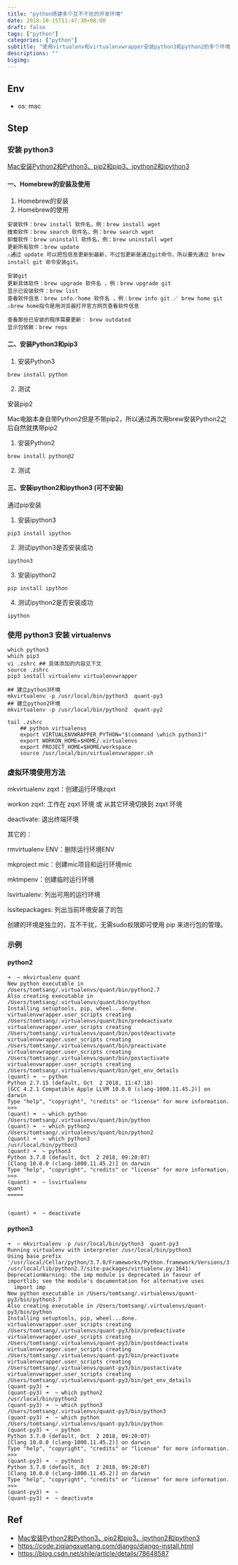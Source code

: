 ```yaml
---
title: "python搭建多个互不干扰的开发环境"
date: 2018-10-15T11:47:30+08:00
draft: false
tags: ["python"]
categories: ["python"]
subtitle: "使用virtualenv和virtualenvwrapper安装python3和python2的多个环境"
descriptions: ""
bigimg:
---
```


## Env

- os: mac

## Step

### 安装 python3 

[Mac安装Python2和Python3、pip2和pip3、ipython2和ipython3](https://www.jianshu.com/p/3701ff3399dd)

#### 一、Homebrew的安装及使用

1. Homebrew的安装
2. Homebrew的使用


```
安装软件：brew install 软件名，例：brew install wget
搜索软件：brew search 软件名，例：brew search wget
卸载软件：brew uninstall 软件名，例：brew uninstall wget
更新所有软件：brew update
⚠️通过 update 可以把包信息更新到最新，不过包更新是通过git命令，所以要先通过 brew install git 命令安装git。

安装git
更新具体软件：brew upgrade 软件名 ，例：brew upgrade git
显示已安装软件：brew list
查看软件信息：brew info／home 软件名 ，例：brew info git ／ brew home git
⚠️brew home指令是用浏览器打开官方网页查看软件信息

查看那些已安装的程序需要更新： brew outdated
显示包依赖：brew reps
```

#### 二、安装Python3和pip3

1. 安装Python3  

```
brew install python
```

2. 测试

安装pip2

Mac电脑本身自带Python2但是不带pip2，所以通过再次用brew安装Python2之后自然就携带pip2

1. 安装Python2 

```
brew install python@2 
```

2. 测试 

#### 三、安装ipython2和ipython3 (可不安装)

通过pip安装

1. 安装ipython3

```
pip3 install ipython 
```

2. 测试ipython3是否安装成功

```
ipython3
```

3. 安装ipython2


```
pip install ipython
```
4. 测试ipython2是否安装成功

```
ipython
```

### 使用 python3 安装 virtualenvs

```
which python3
which pip3
vi .zshrc ## 具体添加的内容见下文
source .zshrc 
pip3 install virtualenv virtualenvwrapper

## 建立python3环境
mkvirtualenv -p /usr/local/bin/python3  quant-py3
## 建立python2环境
mkvirtualenv -p /usr/local/bin/python2  quant-py2
```

```
tail .zshrc
    ## python virtualenvs
    export VIRTUALENVWRAPPER_PYTHON="$(command \which python3)"
    export WORKON_HOME=$HOME/.virtualenvs
    export PROJECT_HOME=$HOME/workspace
    source /usr/local/bin/virtualenvwrapper.sh
```

### 虚拟环境使用方法

mkvirtualenv zqxt：创建运行环境zqxt

workon zqxt: 工作在 zqxt 环境 或 从其它环境切换到 zqxt 环境

deactivate: 退出终端环境


其它的：

rmvirtualenv ENV：删除运行环境ENV

mkproject mic：创建mic项目和运行环境mic

mktmpenv：创建临时运行环境

lsvirtualenv: 列出可用的运行环境

lssitepackages: 列出当前环境安装了的包

创建的环境是独立的，互不干扰，无需sudo权限即可使用 pip 来进行包的管理。

### 示例

#### python2

```
➜  ~ mkvirtualenv quant
New python executable in /Users/tomtsang/.virtualenvs/quant/bin/python2.7
Also creating executable in /Users/tomtsang/.virtualenvs/quant/bin/python
Installing setuptools, pip, wheel...done.
virtualenvwrapper.user_scripts creating /Users/tomtsang/.virtualenvs/quant/bin/predeactivate
virtualenvwrapper.user_scripts creating /Users/tomtsang/.virtualenvs/quant/bin/postdeactivate
virtualenvwrapper.user_scripts creating /Users/tomtsang/.virtualenvs/quant/bin/preactivate
virtualenvwrapper.user_scripts creating /Users/tomtsang/.virtualenvs/quant/bin/postactivate
virtualenvwrapper.user_scripts creating /Users/tomtsang/.virtualenvs/quant/bin/get_env_details
(quant) ➜  ~ python
Python 2.7.15 (default, Oct  2 2018, 11:47:18)
[GCC 4.2.1 Compatible Apple LLVM 10.0.0 (clang-1000.11.45.2)] on darwin
Type "help", "copyright", "credits" or "license" for more information.
>>>
(quant) ➜  ~ which python
/Users/tomtsang/.virtualenvs/quant/bin/python
(quant) ➜  ~ which python2
/Users/tomtsang/.virtualenvs/quant/bin/python2
(quant) ➜  ~ which python3
/usr/local/bin/python3
(quant) ➜  ~ python3
Python 3.7.0 (default, Oct  2 2018, 09:20:07)
[Clang 10.0.0 (clang-1000.11.45.2)] on darwin
Type "help", "copyright", "credits" or "license" for more information.
>>>
(quant) ➜  ~ lsvirtualenv
quant
=====


(quant) ➜  ~ deactivate
```

#### python3

```
➜  ~ mkvirtualenv -p /usr/local/bin/python3  quant-py3
Running virtualenv with interpreter /usr/local/bin/python3
Using base prefix '/usr/local/Cellar/python/3.7.0/Frameworks/Python.framework/Versions/3.7'
/usr/local/lib/python2.7/site-packages/virtualenv.py:1041: DeprecationWarning: the imp module is deprecated in favour of importlib; see the module's documentation for alternative uses
  import imp
New python executable in /Users/tomtsang/.virtualenvs/quant-py3/bin/python3.7
Also creating executable in /Users/tomtsang/.virtualenvs/quant-py3/bin/python
Installing setuptools, pip, wheel...done.
virtualenvwrapper.user_scripts creating /Users/tomtsang/.virtualenvs/quant-py3/bin/predeactivate
virtualenvwrapper.user_scripts creating /Users/tomtsang/.virtualenvs/quant-py3/bin/postdeactivate
virtualenvwrapper.user_scripts creating /Users/tomtsang/.virtualenvs/quant-py3/bin/preactivate
virtualenvwrapper.user_scripts creating /Users/tomtsang/.virtualenvs/quant-py3/bin/postactivate
virtualenvwrapper.user_scripts creating /Users/tomtsang/.virtualenvs/quant-py3/bin/get_env_details
(quant-py3) ➜  
(quant-py3) ➜  ~ which python2
/usr/local/bin/python2
(quant-py3) ➜  ~ which python3
/Users/tomtsang/.virtualenvs/quant-py3/bin/python3
(quant-py3) ➜  ~ which python
/Users/tomtsang/.virtualenvs/quant-py3/bin/python
(quant-py3) ➜  ~ python
Python 3.7.0 (default, Oct  2 2018, 09:20:07)
[Clang 10.0.0 (clang-1000.11.45.2)] on darwin
Type "help", "copyright", "credits" or "license" for more information.
>>>
(quant-py3) ➜  ~ python3
Python 3.7.0 (default, Oct  2 2018, 09:20:07)
[Clang 10.0.0 (clang-1000.11.45.2)] on darwin
Type "help", "copyright", "credits" or "license" for more information.
>>>
(quant-py3) ➜  ~
(quant-py3) ➜  ~ deactivate
```


## Ref

- [Mac安装Python2和Python3、pip2和pip3、ipython2和ipython3](https://www.jianshu.com/p/3701ff3399dd)
- https://code.ziqiangxuetang.com/django/django-install.html
- https://blog.csdn.net/shile/article/details/78648587
